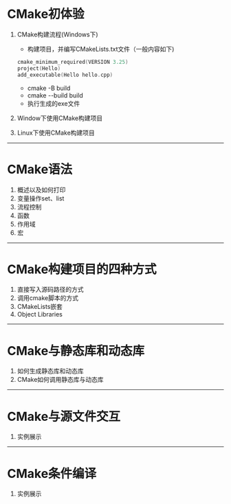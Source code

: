 # CMake初体验

1. CMake构建流程(Windows下)

   * 构建项目，并编写CMakeLists.txt文件（一般内容如下)

   ```c++
   cmake_minimum_required(VERSION 3.25)
   project(Hello)
   add_executable(Hello hello.cpp)
   ```

   * cmake -B build
   * cmake --build build
   * 执行生成的exe文件
2. Window下使用CMake构建项目
3. Linux下使用CMake构建项目

---

# CMake语法

1. 概述以及如何打印
2. 变量操作set、list
3. 流程控制
4. 函数
5. 作用域
6. 宏

---

# CMake构建项目的四种方式

1. 直接写入源码路径的方式
2. 调用cmake脚本的方式
3. CMakeLists嵌套
4. Object Libraries

---

# CMake与静态库和动态库

1. 如何生成静态库和动态库
2. CMake如何调用静态库与动态库

---

# CMake与源文件交互

1. 实例展示

---

# CMake条件编译

1. 实例展示
